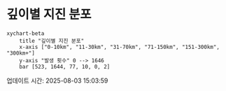 # 깊이별 지진 분포

```mermaid
xychart-beta
    title "깊이별 지진 분포"
    x-axis ["0-10km", "11-30km", "31-70km", "71-150km", "151-300km", "300km+"]
    y-axis "발생 횟수" 0 --> 1646
    bar [523, 1644, 77, 10, 0, 2]
```

업데이트 시간: 2025-08-03 15:03:59
